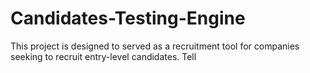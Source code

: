 # Candidates-Testing-Engine
This project is designed to served as a recruitment tool for companies seeking to recruit entry-level candidates.
Tell




